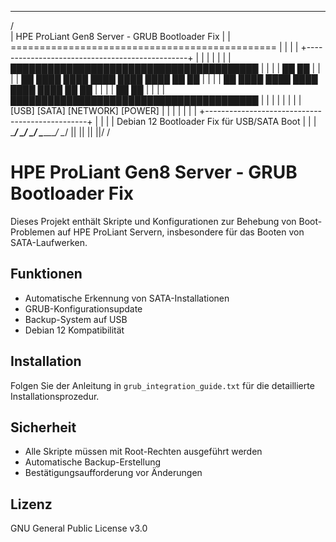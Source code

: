    ________________________________________________________
  /                                                        \
 |    HPE ProLiant Gen8 Server - GRUB Bootloader Fix       |
 |    ==============================================       |
 |                                                         |
 |    +------------------------------------------------+   |
 |    |                                                |   |
 |    |    ████████████████████████████████████████    |   |
 |    |    ██                                    ██    |   |
 |    |    ██  ████  ████  ████  ████  ████  ██  ██    |   |
 |    |    ██  ████  ████  ████  ████  ████  ██  ██    |   |
 |    |    ██                                    ██    |   |
 |    |    ████████████████████████████████████████    |   |
 |    |                                                |   |
 |    |    [USB]  [SATA]  [NETWORK]  [POWER]          |   |
 |    |                                                |   |
 |    +------------------------------------------------+   |
 |                                                         |
 |    Debian 12 Bootloader Fix für USB/SATA Boot          |
 |                                                         |
 \________________________________________________________/
        \___________________________________/
                 \___________________/
                      \________/
                         \__/
                          ||
                          ||
                          ||
                         \||/
                          \/

# HPE ProLiant Gen8 Server - GRUB Bootloader Fix

Dieses Projekt enthält Skripte und Konfigurationen zur Behebung von Boot-Problemen auf HPE ProLiant Servern, insbesondere für das Booten von SATA-Laufwerken.

## Funktionen

- Automatische Erkennung von SATA-Installationen
- GRUB-Konfigurationsupdate
- Backup-System auf USB
- Debian 12 Kompatibilität

## Installation

Folgen Sie der Anleitung in `grub_integration_guide.txt` für die detaillierte Installationsprozedur.

## Sicherheit

- Alle Skripte müssen mit Root-Rechten ausgeführt werden
- Automatische Backup-Erstellung
- Bestätigungsaufforderung vor Änderungen

## Lizenz

GNU General Public License v3.0

